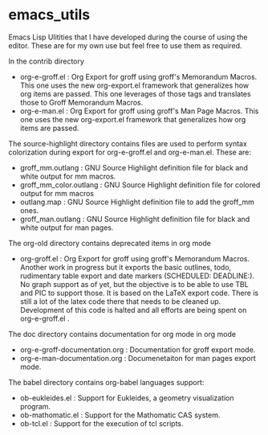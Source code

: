 emacs_utils
===========

Emacs Lisp Ulitities that I have developed during the course of using
the editor. These are for my own use but feel free to use them as
required.

In the contrib directory

- org-e-groff.el : Org Export for groff using groff's Memorandum
  Macros. This one uses the new org-export.el framework that generalizes
  how org items are passed. This one leverages of those tags and
  translates those to Groff Memorandum Macros.
- org-e-man.el : Org Export for groff using groff's Man Page
  Macros. This one uses the new org-export.el framework that generalizes
  how org items are passed. 
  


The source-highlight directory contains files are used to perform syntax 
colorization during export for org-e-groff.el and org-e-man.el. These are:

- groff_mm.outlang : GNU Source Highlight definition file for black and
  white output for mm macros.
- groff_mm_color.outlang : GNU Source Highlight definition file for
  colored output for mm macros
- outlang.map : GNU Source Highlight definition file to add the groff_mm
  ones. 
- groff_man.outlang : GNU Source Highlight definition file for black and
  white output for man pages.

The org-old directory contains deprecated items in org mode

- org-groff.el : Org Export for groff using groff's Memorandum
  Macros. Another work in progress but it exports the basic outlines,
  todo, rudimentary table export and date markers (SCHEDULED: DEADLINE:). 
  No graph support as of yet, but the objective is to be
  able to use TBL and PIC to support those.  It is based on
  the LaTeX export code.  There is still a lot of the latex code
  there that needs to be cleaned up.  Development of this code is halted
  and all efforts are being spent on org-e-groff.el .

The doc directory contains documentation for org mode in org mode

- org-e-groff-documentation.org : Documentation for groff export mode.
- org-e-man-documentation.org : Documenetaiton for man pages export
  mode.
  
 
 The babel directory contains org-babel languages support:
 
 - ob-eukleides.el : Support for Eukleides, a geometry visualization
   program. 
 - ob-mathomatic.el : Support for the Mathomatic CAS system. 
 - ob-tcl.el : Support for the execution of tcl scripts. 
 

